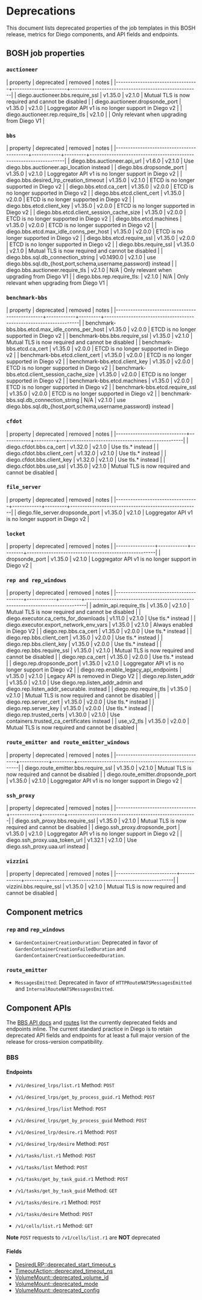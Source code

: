 # <a name="deprecations"></a>Deprecations

This document lists deprecated properties of the job templates in this BOSH release, metrics for Diego components, and API fields and endpoints.


## <a name="bosh-job-properties"></a>BOSH job properties

### <a name="bosh-job-properties-auctioneer"></a>`auctioneer`

| property                         | deprecated | removed | notes                                               |
|----------------------------------+------------+---------+-----------------------------------------------------|
| diego.auctioneer.bbs.require_ssl | v1.35.0    | v2.1.0  | Mutual TLS is now required and cannot be disabled   |
| diego.auctioneer.dropsonde_port  | v1.35.0    | v2.1.0  | Loggregator API v1 is no longer support in Diego v2 |
| diego.auctioneer.rep.require_tls | v2.1.0     |         | Only relevant when upgrading from Diego V1          |


### <a name="bosh-job-properties-bbs"></a>`bbs`

| property                                 | deprecated | removed | notes                                                             |
|------------------------------------------+------------+---------+-------------------------------------------------------------------|
| diego.bbs.auctioneer.api_url             | v1.6.0     | v2.1.0  | Use diego.bbs.auctioneer.api_location instead                     |
| diego.bbs.dropsonde_port                 | v1.35.0    | v2.1.0  | Loggregator API v1 is no longer support in Diego v2               |
| diego.bbs.desired_lrp_creation_timeout   | v1.35.0    | v2.1.0  | ETCD is no longer supported in Diego v2                           |
| diego.bbs.etcd.ca_cert                   | v1.35.0    | v2.0.0  | ETCD is no longer supported in Diego v2                           |
| diego.bbs.etcd.client_cert               | v1.35.0    | v2.0.0  | ETCD is no longer supported in Diego v2                           |
| diego.bbs.etcd.client_key                | v1.35.0    | v2.0.0  | ETCD is no longer supported in Diego v2                           |
| diego.bbs.etcd.client_session_cache_size | v1.35.0    | v2.0.0  | ETCD is no longer supported in Diego v2                           |
| diego.bbs.etcd.machines                  | v1.35.0    | v2.0.0  | ETCD is no longer supported in Diego v2                           |
| diego.bbs.etcd.max_idle_conns_per_host   | v1.35.0    | v2.0.0  | ETCD is no longer supported in Diego v2                           |
| diego.bbs.etcd.require_ssl               | v1.35.0    | v2.0.0  | ETCD is no longer supported in Diego v2                           |
| diego.bbs.require_ssl                    | v1.35.0    | v2.1.0  | Mutual TLS is now required and cannot be disabled                 |
| diego.bbs.sql.db_connection_string       | v0.1490.0  | v2.1.0  | use diego.bbs.sql.db_{host,port,schema,username,password} instead |
| diego.bbs.auctioneer.require_tls         | v2.1.0     | N/A     | Only relevant when upgrading from Diego V1                        |
| diego.bbs.rep.require_tls:               | v2.1.0     | N/A     | Only relevant when upgrading from Diego V1                        |


### <a name="bosh-job-properties-benchmark-bbs"></a>`benchmark-bbs`

| property                                       | deprecated | removed | notes                                                             |
|------------------------------------------------+------------+---------+-------------------------------------------------------------------|
| benchmark-bbs.bbs.etcd.max_idle_conns_per_host | v1.35.0    | v2.0.0  | ETCD is no longer supported in Diego v2                           |
| benchmark-bbs.bbs.require_ssl                  | v1.35.0    | v2.1.0  | Mutual TLS is now required and cannot be disabled                 |
| benchmark-bbs.etcd.ca_cert                     | v1.35.0    | v2.0.0  | ETCD is no longer supported in Diego v2                           |
| benchmark-bbs.etcd.client_cert                 | v1.35.0    | v2.0.0  | ETCD is no longer supported in Diego v2                           |
| benchmark-bbs.etcd.client_key                  | v1.35.0    | v2.0.0  | ETCD is no longer supported in Diego v2                           |
| benchmark-bbs.etcd.client_session_cache_size   | v1.35.0    | v2.0.0  | ETCD is no longer supported in Diego v2                           |
| benchmark-bbs.etcd.machines                    | v1.35.0    | v2.0.0  | ETCD is no longer supported in Diego v2                           |
| benchmark-bbs.etcd.require_ssl                 | v1.35.0    | v2.0.0  | ETCD is no longer supported in Diego v2                           |
| benchmark-bbs.sql.db_connection_string         | N/A        | v2.1.0  | use diego.bbs.sql.db_{host,port,schema,username,password} instead |


### <a name="bosh-job-properties-cfdot"></a>`cfdot`

| property                    | deprecated | removed | notes                                             |
|-----------------------------+------------+---------+---------------------------------------------------|
| diego.cfdot.bbs.ca_cert     | v1.32.0    | v2.1.0  | Use tls.* instead                                 |
| diego.cfdot.bbs.client_cert | v1.32.0    | v2.1.0  | Use tls.* instead                                 |
| diego.cfdot.bbs.client_key  | v1.32.0    | v2.1.0  | Use tls.* instead                                 |
| diego.cfdot.bbs.use_ssl     | v1.35.0    | v2.1.0  | Mutual TLS is now required and cannot be disabled |


### <a name="bosh-job-properties-file-server"></a>`file_server`

| property                         | deprecated | removed | notes                                               |
|----------------------------------+------------+---------+-----------------------------------------------------|
| diego.file_server.dropsonde_port | v1.35.0    | v2.1.0  | Loggregator API v1 is no longer support in Diego v2 |


### <a name="bosh-job-properties-locket"></a>`locket`

| property       | deprecated | removed | notes                                               |
|----------------+------------+---------+-----------------------------------------------------|
| dropsonde_port | v1.35.0    | v2.1.0  | Loggregator API v1 is no longer support in Diego v2 |


### <a name="bosh-job-properties-rep"></a>`rep and rep_windows`

| property                               | deprecated | removed | notes                                                                        |
|----------------------------------------+------------+---------+------------------------------------------------------------------------------|
| admin_api.require_tls                  | v1.35.0    | v2.1.0  | Mutual TLS is now required and cannot be disabled                            |
| diego.executor.ca_certs_for_downloads  | v1.11.0    | v2.1.0  | Use tls.* instead                                                            |
| diego.executor.export_network_env_vars | v1.35.0    | v2.1.0  | Always enabled in Diego V2                                                   |
| diego.rep.bbs.ca_cert                  | v1.35.0    | v2.0.0  | Use tls.* instead                                                            |
| diego.rep.bbs.client_cert              | v1.35.0    | v2.0.0  | Use tls.* instead                                                            |
| diego.rep.bbs.client_key               | v1.35.0    | v2.0.0  | Use tls.* instead                                                            |
| diego.rep.bbs.require_ssl              | v1.35.0    | v2.1.0  | Mutual TLS is now required and cannot be disabled                            |
| diego.rep.ca_cert                      | v1.35.0    | v2.0.0  | Use tls.* instead                                                            |
| diego.rep.dropsonde_port               | v1.35.0    | v2.1.0  | Loggregator API v1 is no longer support in Diego v2                          |
| diego.rep.enable_legacy_api_endpoints  | v1.35.0    | v2.1.0  | Legacy API is removed in Diego V2                                            |
| diego.rep.listen_addr                  | v1.35.0    | v2.1.0  | Use diego.rep.listen_addr_admin and diego.rep.listen_addr_securable. instead |
| diego.rep.require_tls                  | v1.35.0    | v2.1.0  | Mutual TLS is now required and cannot be disabled                            |
| diego.rep.server_cert                  | v1.35.0    | v2.0.0  | Use tls.* instead                                                            |
| diego.rep.server_key                   | v1.35.0    | v2.0.0  | Use tls.* instead                                                            |
| diego.rep.trusted_certs                | v1.30.0    | v2.1.0  | Use containers.trusted_ca_certificates instead                               |
| use_v2_tls                             | v1.35.0    | v2.0.0  | Mutual TLS is now required and cannot be disabled                            |


### <a name="bosh-job-properties-route-emitter"></a>`route_emitter and route_emitter_windows`


| property                            | deprecated | removed | notes                                               |
|-------------------------------------+------------+---------+-----------------------------------------------------|
| diego.route_emitter.bbs.require_ssl | v1.35.0    | v2.1.0  | Mutual TLS is now required and cannot be disabled   |
| diego.route_emitter.dropsonde_port  | v1.35.0    | v2.1.0  | Loggregator API v1 is no longer support in Diego v2 |


### <a name="bosh-job-properties-ssh-proxy"></a>`ssh_proxy`

| property                        | deprecated | removed | notes                                               |
|---------------------------------+------------+---------+-----------------------------------------------------|
| diego.ssh_proxy.bbs.require_ssl | v1.35.0    | v2.1.0  | Mutual TLS is now required and cannot be disabled   |
| diego.ssh_proxy.dropsonde_port  | v1.35.0    | v2.1.0  | Loggregator API v1 is no longer support in Diego v2 |
| diego.ssh_proxy.uaa_token_url   | v1.32.1    | v2.1.0  | Use diego.ssh_proxy.uaa.url instead                 |


### <a name="bosh-job-properties-vizzini"></a>`vizzini`

| property                | deprecated | removed | notes                                             |
|-------------------------+------------+---------+---------------------------------------------------|
| vizzini.bbs.require_ssl | v1.35.0    | v2.1.0  | Mutual TLS is now required and cannot be disabled |


## <a name="component-metrics"></a>Component metrics

### <a name="component-metrics-rep"></a>`rep` and `rep_windows`

- `GardenContainerCreationDuration`: Deprecated in favor of `GardenContainerCreationFailedDuration` and `GardenContainerCreationSucceededDuration`.

### <a name="component-metrics-route-emitter"></a>`route_emitter`

- `MessagesEmitted`: Deprecated in favor of `HTTPRouteNATSMessagesEmitted` and `InternalRouteNATSMessagesEmitted`.

## <a name="component-apis"></a>Component APIs

The [BBS API docs](https://github.com/cloudfoundry/bbs/tree/master/doc) and [routes](https://github.com/cloudfoundry/bbs/blob/master/routes.go) list the currently deprecated fields and endpoints inline. The current standard practice in Diego is to retain deprecated API fields and endpoints for at least a full major version of the release for cross-version compatibility.

### BBS

#### Endpoints

- `/v1/desired_lrps/list.r1` Method: `POST`
- `/v1/desired_lrps/get_by_process_guid.r1` Method: `POST`
- `/v1/desired_lrps/list` Method: `POST`
- `/v1/desired_lrps/get_by_process_guid` Method: `POST`
- `/v1/desired_lrp/desire.r1` Method: `POST`

- `/v1/desired_lrp/desire` Method: `POST`
- `/v1/tasks/list.r1` Method: `POST`
- `/v1/tasks/list` Method: `POST`
- `/v1/tasks/get_by_task_guid.r1` Method: `POST`
- `/v1/tasks/get_by_task_guid` Method: `GET`
- `/v1/tasks/desire.r1` Method: `POST`
- `/v1/tasks/desire` Method: `POST`
- `/v1/cells/list.r1` Method: `GET`

**Note** `POST` requests to `/v1/cells/list.r1` are **NOT** deprecated

#### Fields

- [DesiredLRP::deprecated_start_timeout_s](https://github.com/cloudfoundry/bbs/blob/e2ecd53354162c7ba39cb16fcd73e0830041bc11/models/desired_lrp.proto#L88)
- [TimeoutAction::deprecated_timeout_ns](https://github.com/cloudfoundry/bbs/blob/e2ecd53354162c7ba39cb16fcd73e0830041bc11/models/actions.proto#L62)
- [VolumeMount::deprecated_volume_id](https://github.com/cloudfoundry/bbs/blob/e2ecd53354162c7ba39cb16fcd73e0830041bc11/models/volume_mount.proto#L20)
- [VolumeMount::deprecated_mode](https://github.com/cloudfoundry/bbs/blob/e2ecd53354162c7ba39cb16fcd73e0830041bc11/models/volume_mount.proto#L21)
- [VolumeMount::deprecated_config](https://github.com/cloudfoundry/bbs/blob/e2ecd53354162c7ba39cb16fcd73e0830041bc11/models/volume_mount.proto#L22)
